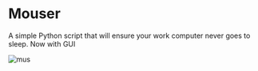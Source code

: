 # Mouser
A simple Python script that will ensure your work computer never goes to sleep. Now with GUI

![mus](https://github.com/QC20/Mouser/assets/36644388/1d004e45-664b-4a87-8a21-81c87eb70bc7)
